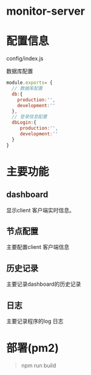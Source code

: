 # monitor-server



# 配置信息

config/index.js

数据库配置
```js
module.exports= {
  // 数据库配置
  db:{
    production:'',
    development:''
  },
  // 登录信息配置
  dbLogin:{
     production:'',
     development:''
  }
}

```
# 主要功能

## dashboard
显示client 客户端实时信息。

## 节点配置

主要配置client 客户端信息

## 历史记录

主要记录dashboard的历史记录

## 日志
主要记录程序的log 日志


# 部署(pm2)
> npm run build



